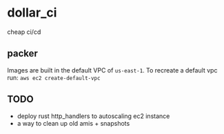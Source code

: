 # dollar_ci

cheap ci/cd

## packer

Images are built in the default VPC of `us-east-1`. To recreate a default vpc run: `aws ec2 create-default-vpc`

## TODO

* deploy rust http_handlers to autoscaling ec2 instance
* a way to clean up old amis + snapshots
